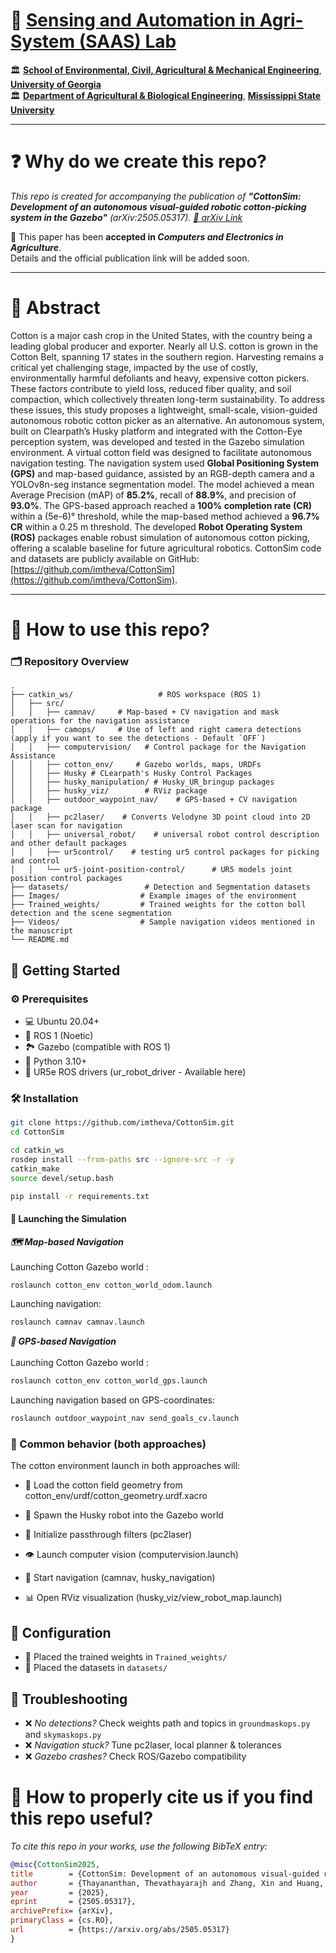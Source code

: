 # 🌾 [Sensing and Automation in Agri-System (SAAS) Lab](https://sites.google.com/view/xin-zhang-lab/home)

🏛️ [**School of Environmental, Civil, Agricultural & Mechanical Engineering**](https://engineering.uga.edu/schools/ecam/), [**University of Georgia**](https://www.uga.edu/)  
🏛️ [**Department of Agricultural & Biological Engineering**](https://www.abe.msstate.edu/), [**Mississippi State University**](https://www.msstate.edu/)


---

# ❓ Why do we create this repo?
*This repo is created for accompanying the publication of **"CottonSim: Development of an autonomous visual-guided robotic cotton-picking system in the Gazebo"** (arXiv:2505.05317). [📄 arXiv Link](https://arxiv.org/abs/2505.05317)*

📢 This paper has been **accepted in *Computers and Electronics in Agriculture***.  
Details and the official publication link will be added soon.

---


# 📄 Abstract
Cotton is a major cash crop in the United States, with the country being a leading global producer and exporter. Nearly all U.S. cotton is grown in the Cotton Belt, spanning 17 states in the southern region. Harvesting remains a critical yet challenging stage, impacted by the use of costly, environmentally harmful defoliants and heavy, expensive cotton pickers. These factors contribute to yield loss, reduced fiber quality, and soil compaction, which collectively threaten long-term sustainability. To address these issues, this study proposes a lightweight, small-scale, vision-guided autonomous robotic cotton picker as an alternative. An autonomous system, built on Clearpath’s Husky platform and integrated with the Cotton-Eye perception system, was developed and tested in the Gazebo simulation environment. A virtual cotton field was designed to facilitate autonomous navigation testing. The navigation system used **Global Positioning System (GPS)** and map-based guidance, assisted by an RGB-depth camera and a YOLOv8n-seg instance segmentation model. The model achieved a mean Average Precision (mAP) of **85.2%**, recall of **88.9%**, and precision of **93.0%**. The GPS-based approach reached a **100% completion rate (CR)** within a (5e-6)° threshold, while the map-based method achieved a **96.7% CR** within a 0.25 m threshold. The developed **Robot Operating System (ROS)** packages enable robust simulation of autonomous cotton picking, offering a scalable baseline for future agricultural robotics. CottonSim code and datasets are publicly available on GitHub: [https://github.com/imtheva/CottonSim](https://github.com/imtheva/CottonSim).

---

# 📂 How to use this repo?

### 🗂️ Repository Overview

```text
.
├── catkin_ws/                   # ROS workspace (ROS 1)
│   ├── src/
│   │   ├── camnav/     # Map-based + CV navigation and mask operations for the navigation assistance
│   │   ├── camops/     # Use of left and right camera detections (apply if you want to see the detections - Default `OFF`)
│   │   ├── computervision/   # Control package for the Navigation Assistance
│   │   ├── cotton_env/     # Gazebo worlds, maps, URDFs
│   │   ├── Husky # CLearpath's Husky Control Packages
│   │   ├── husky_manipulation/ # Husky_UR_bringup packages
│   │   ├── husky_viz/        # RViz package
│   │   ├── outdoor_waypoint_nav/    # GPS-based + CV navigation package
│   │   ├── pc2laser/    # Converts Velodyne 3D point cloud into 2D laser scan for navigation
│   │   ├── universal_robot/    # universal robot control description and other default packages
│   │   ├── ur5control/    # testing ur5 control packages for picking and control
│   │   └── ur5-joint-position-control/      # UR5 models joint position control packages
├── datasets/                 # Detection and Segmentation datasets
├── Images/                  # Example images of the environment
├── Trained_weights/         # Trained weights for the cotton boll detection and the scene segmentation
├── Videos/                  # Sample navigation videos mentioned in the manuscript
└── README.md

```

## 🚀 Getting Started

### ⚙️ Prerequisites
- 💻 Ubuntu 20.04+
- 🤖 ROS 1 (Noetic)
- 🏞️ Gazebo (compatible with ROS 1)
- 🐍 Python 3.10+
- 🦾 UR5e ROS drivers (ur_robot_driver - Available here)
    

### 🛠️ Installation
```bash
git clone https://github.com/imtheva/CottonSim.git
cd CottonSim

cd catkin_ws
rosdep install --from-paths src --ignore-src -r -y
catkin_make
source devel/setup.bash

pip install -r requirements.txt

 ```
#### 🏃 Launching the Simulation
***🗺️ Map-based Navigation*** <br/><br/>
Launching Cotton Gazebo world :
  ```bash
  roslaunch cotton_env cotton_world_odom.launch
  ```

Launching navigation:
  ```bash
  roslaunch camnav camnav.launch
  ```

***📡 GPS-based Navigation*** <br/><br/>
Launching Cotton Gazebo world :
  ```bash
  roslaunch cotton_env cotton_world_gps.launch
  ```



Launching navigation based on GPS-coordinates:
  ```bash
  roslaunch outdoor_waypoint_nav send_goals_cv.launch
  ```

### 📝 Common behavior (both approaches) ###

The cotton environment launch in both approaches will:<br/>

- 🌱 Load the cotton field geometry from cotton_env/urdf/cotton_geometry.urdf.xacro

- 🚜 Spawn the Husky robot into the Gazebo world

- 🔦 Initialize passthrough filters (pc2laser)

- 👁️ Launch computer vision (computervision.launch)

- 🧭 Start navigation (camnav, husky_navigation)

- 📊 Open RViz visualization (husky_viz/view_robot_map.launch)


## 🔧 Configuration
- 📂 Placed the trained weights in `Trained_weights/`
- 📂 Placed the datasets in `datasets/`


## 🐞 Troubleshooting
- ❌ *No detections?* Check weights path and topics in `groundmaskops.py` and `skymaskops.py`  
- ❌ *Navigation stuck?* Tune pc2laser, local planner & tolerances
- ❌ *Gazebo crashes?* Check ROS/Gazebo compatibility  

# 📖 How to properly cite us if you find this repo useful?
*To cite this repo in your works, use the following BibTeX entry:*

```bibtex
@misc{CottonSim2025,
title        = {CottonSim: Development of an autonomous visual-guided robotic cotton-picking system in the Gazebo},
author       = {Thayananthan, Thevathayarajh and Zhang, Xin and Huang, Yanbo and Chen, Jingdao and Wijewardane, Nuwan K. and Martins, Vitor S. and Chesser, Gary D. and Goodin, Christopher T.},
year         = {2025},
eprint       = {2505.05317},
archivePrefix= {arXiv},
primaryClass = {cs.RO},
url          = {https://arxiv.org/abs/2505.05317}
}
```